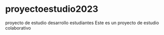 # proyectoestudio2023
proyecto de estudio desarrollo estudiantes
Este es un proyecto  de estudio  colaborativo
